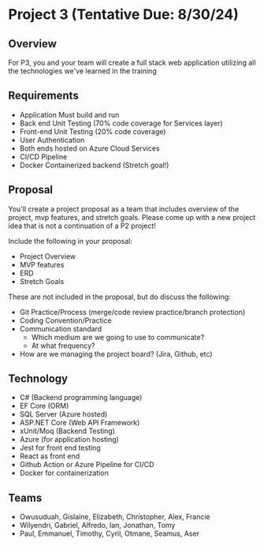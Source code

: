 # Project 3 (Tentative Due: 8/30/24)

## Overview

For P3, you and your team will create a full stack web application utilizing all the technologies we've learned in the training

## Requirements

- Application Must build and run
- Back end Unit Testing (70% code coverage for Services layer)
- Front-end Unit Testing (20% code coverage)
- User Authentication
- Both ends hosted on Azure Cloud Services
- CI/CD Pipeline
- Docker Containerized backend (Stretch goal!)

## Proposal

You'll create a project proposal as a team that includes overview of the project, mvp features, and stretch goals.
Please come up with a new project idea that is not a continuation of a P2 project!

Include the following in your proposal:

- Project Overview
- MVP features
- ERD
- Stretch Goals

These are not included in the proposal, but do discuss the following:

- Git Practice/Process (merge/code review practice/branch protection)
- Coding Convention/Practice
- Communication standard
  - Which medium are we going to use to communicate?
  - At what frequency?
- How are we managing the project board? (Jira, Github, etc)

## Technology

- C# (Backend programming language)
- EF Core (ORM)
- SQL Server (Azure hosted)
- ASP.NET Core (Web API Framework)
- xUnit/Moq (Backend Testing)
- Azure (for application hosting)
- Jest for front end testing
- React as front end
- Github Action or Azure Pipeline for CI/CD
- Docker for containerization

## Teams

- Owusuduah, Gislaine, Elizabeth, Christopher, Alex, Francie
- Wilyendri, Gabriel, Alfredo, Ian, Jonathan, Tomy
- Paul, Emmanuel, Timothy, Cyril, Otmane, Seamus, Aser
